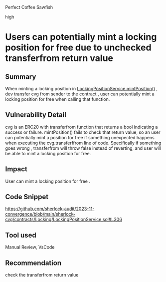 Perfect Coffee Sawfish

high

# Users can potentially mint a locking position for free due to unchecked transferfrom return value

## Summary
When minting a locking position in [LockingPositionService.mintPosition()](https://github.com/sherlock-audit/2023-11-convergence/blob/main/sherlock-cvg/contracts/Locking/LockingPositionService.sol#L231) , dev transfer cvg from sender to the contract , user can potentially mint a locking position for free when calling that function.

## Vulnerability Detail
cvg is an ERC20 with transferfrom function that returns a bool indicating a success or failure. mintPosition() fails to check that return value, so an user can potentially mint a position for free if something unexpected happens when executing the cvg.transferffrom line of code. Specifically if something goes wrong , transferfrom will throw false instead of reverting, and user will be able to mint a locking position for free.

## Impact
User can mint a locking position for free .

## Code Snippet
https://github.com/sherlock-audit/2023-11-convergence/blob/main/sherlock-cvg/contracts/Locking/LockingPositionService.sol#L306

## Tool used

Manual Review,
VsCode

## Recommendation
check the transferfrom return value